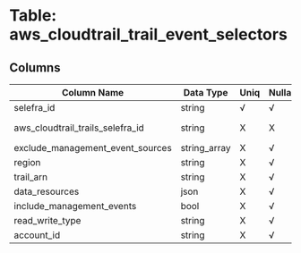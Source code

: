 # Table: aws_cloudtrail_trail_event_selectors

## Columns 

|  Column Name   |  Data Type  | Uniq | Nullable | Description | 
|  ----  | ----  | ----  | ----  | ---- | 
| selefra_id | string | √ | √ | random id | 
| aws_cloudtrail_trails_selefra_id | string | X | X | fk to aws_cloudtrail_trails.selefra_id | 
| exclude_management_event_sources | string_array | X | √ |  | 
| region | string | X | √ |  | 
| trail_arn | string | X | √ |  | 
| data_resources | json | X | √ |  | 
| include_management_events | bool | X | √ |  | 
| read_write_type | string | X | √ |  | 
| account_id | string | X | √ |  | 


